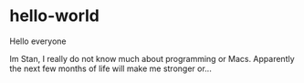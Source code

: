 # hello-world

Hello everyone

Im Stan, I really do not know much about programming or Macs. 
Apparently the next few months of life will make me stronger or...
